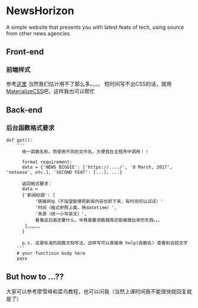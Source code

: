 # NewsHorizon
A simple website that presents you with latest feats of tech, using source from other news agencies.
## Front-end
### 前端样式
参考[这里](http://news.qq.com/)
当然我们估计用不了那么多。。。。
短时间写不出CSS的话，就用[MaterializeCSS](http://materializecss.com/)吧，这样我也可以帮忙
## Back-end
### 后台函数格式要求
```
def get():
    '''
      统一函数名称，而使用不同的文件名，方便我在主程序中调用！！

      format requirement:
      data = {'NEWS BIGGIE': ['https://..../', '8 March, 2017', 'netease', etc.], 'SECOND FEAT': [...], ...}

      返回格式要求：
      data =
      {'新闻标题': [
           '链接网址（不指望能够把新闻内容也抓下来，有时间可以试试）'
           '时间（格式参照上面，用datetime）',
           '来源（统一小写英文）',
           看看这后面还要什么，毕竟是要进数据库还能被搜出来的东西。。。
       ]，。。。。。
      }

      p.s. 这是标准的函数文档写法，这样写可以直接用 help(函数名) 查看到这段文字
    '''
    # your functioin body here
    pass
```

## But how to ...??
大家可以参考廖雪峰和菜鸟教程，也可以问我（当然上课时间我不能很快就回复就是了）
